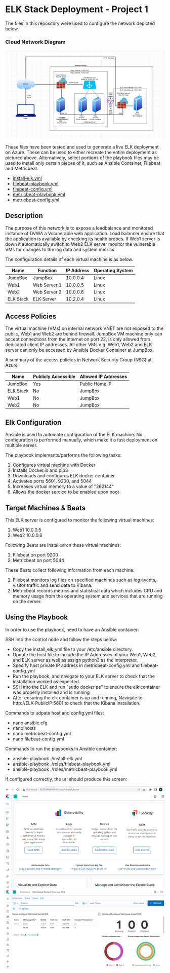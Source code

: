 # ELK Stack Deployment - Project 1

The files in this repository were used to configure the network depicted below.
### Cloud Network Diagram

![Diagram](Diagrams/Network-Diagram-V3.png)

These files have been tested and used to generate a live ELK deployment on Azure. These can be used to either recreate the entire deployment as pictured above. Alternatively, select portions of the playbook files may be used to install only certain pieces of it, such as Ansible Container, Filebeat and Metricbeat.

- [install-elk.yml](Ansible/filebeat-playbook.yml)
- [filebeat-playbook.yml](Ansible/roles/filebeat-playbook.yml)
- [filebeat-config.yml](Ansible/files/filebeat-config.yml)
- [metricbeat-playbook.yml](Ansible/roles/metricbeat-playbook.yml)
- [metricbeat-config.yml](Ansible/files/metricbeat-config.yml)


## Description
The purpose of this network is to expose a loadbalance and monitored instance of DVWA a Volunerable web application. Load balancer ensure that the application is available by checking its health probes. If Web1 server is down it automatically switch to Web2
ELK server monitor the vulnerable VMs for changes to the log data and system metrics.

The configuration details of each virtual machine is as below.

| Name     | Function | IP Address | Operating System |
|----------|----------|------------|------------------|
| JumpBox  | JumpBox      | 10.0.0.4 | Linux            |
| Web1     | Web Server 1 | 10.0.0.5 | Linux            |
| Web2     | Web Server 2 | 10.0.0.6 | Linux            |
| ELK Stack| ELK Server   | 10.2.0.4 | Linux            |

## Access Policies
The virtual machine (VMs) on internal network VNET are not exposed to the public, Web1 and Web2 are behind firewall.
JumpBox VM machine only can accept connections from the Internet on port 22, is only allowed from dedicated client IP addresses.
All other VMs e.g. Web1, Web2 and ELK server can only be accessed by Ansible Docker Container at JumpBox.

A summary of the access policies in Network Security Group (NSG) at Azure

| Name     | Publicly Accessible | Allowed IP Addresses |
|----------|---------------------|----------------------|
| JumpBox   | Yes                 | Public Home IP      |
| ELK Stack | No                  | JumpBox 			|
| Web1      | No                  | JumpBox 			|
| Web2      | No                  | JumpBox 			|

## Elk Configuration

Ansible is used to automate configuration of the ELK machine. No configuration is performed manually, which make it a fast deployment on multiple server. 

The playbook implements/performs the following tasks:
1. Configures virtual machine with Docker
2. Installs Docker.io and pip3
3. Downloads and configures ELK docker container
4. Activates ports 5601, 9200, and 5044
5. Increases virtual memory to a value of "262144"
6. Allows the docker sercice to be enabled upon boot

## Target Machines & Beats
This ELK server is configured to monitor the following virtual machines:
1. Web1 10.0.0.5
2. Web2 10.0.0.6

Following Beats are installed on these virtual machines:
1. Filebeat on port 9200
2. Metricbeat on port 5044

These Beats collect following information from each machine:
1. Filebeat monitors log files on specified machines such as log events, visitor traffic and send data to Kibana.
2. Metricbeat records metrics and statistical data which includes CPU and memory usage from the operating system and services that are running on the server.

## Using the Playbook
In order to use the playbook, need to have an Ansible container: 

SSH into the control node and follow the steps below:
- Copy the install_elk_yml file to your /etc/ansible directory.
- Update the host file to include the IP Addresses of your Web1, Web2, and ELK server as well as assign python3 as the interpreter.
- Specify host private IP address in  metricbeat-config.yml and filebeat-config.yml
- Run the playbook, and navigate to your ELK server to check that the installation worked as expected.
- SSH into the ELK  and run "sudo docker ps" to ensure the elk container was properly installed and is running
- After ensuring the elk container is up and running, Navigate to http://ELK-PublicIP:5601 to check that the Kibana installation. 

Commands to udpate host and config.yml files:
- nano ansible.cfg
- nano hosts
- nano metricbeat-config.yml
- nano filebeat-config.yml

Commands to run the playbooks in Ansible container:
- ansible-playbook ./install-elk.yml
- ansible-playbook ./roles/filebeat-playbook.yml
- ansible-playbook ./roles/metricbeat-playbook.yml

If configured correctly, the url should produce this screen:

![Diagram](Images/kibana-1.png)
![Diagram](Images/kibana-2.png)





